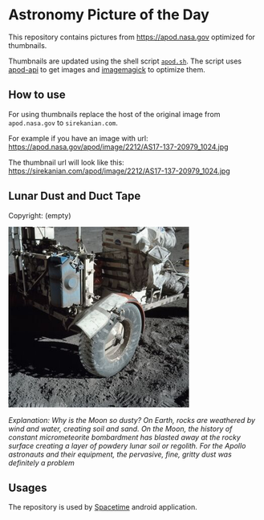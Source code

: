 # Astronomy Picture of the Day

This repository contains pictures from https://apod.nasa.gov optimized for thumbnails.

Thumbnails are updated using the shell script [`apod.sh`](apod.sh). The script
uses [apod-api](https://github.com/nasa/apod-api) to get images and [imagemagick](https://imagemagick.org) to
optimize them.

## How to use

For using thumbnails replace the host of the original image from `apod.nasa.gov` to `sirekanian.com`.

For example if you have an image with url:<br>
https://apod.nasa.gov/apod/image/2212/AS17-137-20979_1024.jpg

The thumbnail url will look like this:<br>
https://sirekanian.com/apod/image/2212/AS17-137-20979_1024.jpg

## Lunar Dust and Duct Tape

Copyright: (empty)

[![the picture of the day][1]][2]

_Explanation: Why is the Moon so dusty? On Earth, rocks are weathered by wind and water, creating soil and sand. On the Moon, the history of constant micrometeorite bombardment has blasted away at the rocky surface creating a layer of powdery lunar soil or regolith.  For the Apollo astronauts and their equipment, the pervasive, fine, gritty dust was definitely a problem_

## Usages

The repository is used by [Spacetime][3] android application.

[1]: image/2212/AS17-137-20979_1024.jpg

[2]: https://apod.nasa.gov/apod/image/2212/AS17-137-20979_1024.jpg

[3]: https://github.com/sirekanian/spacetime
